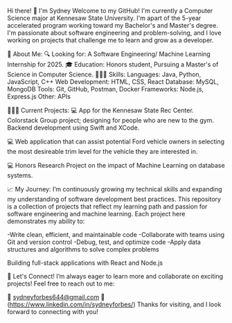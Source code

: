 Hi there! 👋 I'm Sydney
Welcome to my GitHub! I'm currently a Computer Science major at Kennesaw State University. I'm apart of the 5-year accelerated program working toward my Bachelor's and Master's degree. 
I'm passionate about software engineering and problem-solving, and I love working on projects that challenge me to learn and grow as a developer.

🌟 About Me:
🔍 Looking for: A Software Engineering/ Machine Learning Internship for 2025.
🎓 Education: Honors student, Pursuing a Master's of Science in Computer Science. 
👩🏾‍💻 Skills:
Languages: Java, Python, JavaScript, C++ 
Web Development: HTML, CSS, React
Database: MySQL, MongoDB
Tools: Git, GitHub, Postman, Docker
Frameworks: Node.js, Express.js
Other: APIs

👩🏾‍💻 Current Projects:
💻 App for the Kennesaw State Rec Center. Colorstack Group project; designing for people who are new to the gym. Backend development using Swift and XCode.
  
💻 Web application that can assist potential Ford vehicle owners in selecting the most desireable trim level for the vehicle they are interested in.

💻 Honors Research Project on the impact of Machine Learning on database systems.
  
📈 My Journey:
I’m continuously growing my technical skills and expanding my understanding of software development best practices. This repository is a collection of projects that reflect my learning path and passion for software engineering
and machine learning. Each project here demonstrates my ability to:

-Write clean, efficient, and maintainable code
-Collaborate with teams using Git and version control
-Debug, test, and optimize code
-Apply data structures and algorithms to solve complex problems

Building full-stack applications with React and Node.js



💬 Let's Connect!
I’m always eager to learn more and collaborate on exciting projects! Feel free to reach out to me:

📧 sydneyforbes644@gmail.com
💼 (https://www.linkedin.com/in/sydneyforbes/)
Thanks for visiting, and I look forward to connecting with you!
